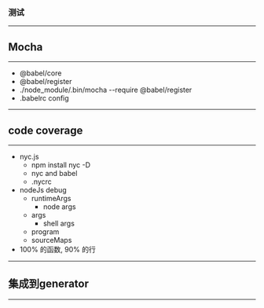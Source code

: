 ### 测试
---
## Mocha
---
-	@babel/core
-	@babel/register
-	./node_module/.bin/mocha --require @babel/register
-	.babelrc config
---
## code coverage
---
-	nyc.js
	-	npm install nyc -D
	-	nyc and babel
	-	.nycrc
-	nodeJs debug
	-	runtimeArgs
		-	node args
	-	args
		-	shell args
	-	program
	-	sourceMaps
-	100% 的函数, 90% 的行
---
## 集成到generator
---